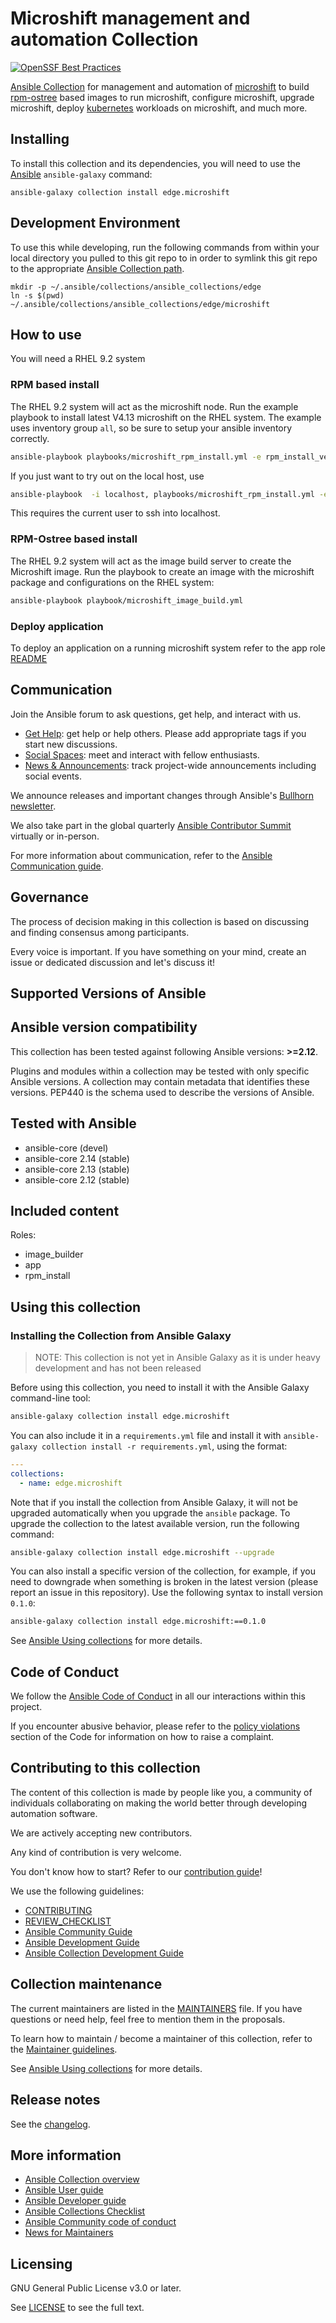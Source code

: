 # Microshift management and automation Collection

[![OpenSSF Best Practices](https://bestpractices.coreinfrastructure.org/projects/7481/badge)](https://bestpractices.coreinfrastructure.org/projects/7481)

[Ansible Collection](https://docs.ansible.com/ansible/latest/user_guide/collections_using.html)
for management and automation of [microshift](https://microshift.io/)
to build [rpm-ostree](https://rpm-ostree.readthedocs.io/en/latest/) based images to run microshift,
configure microshift, upgrade microshift, deploy [kubernetes](https://kubernetes.io/) workloads on
microshift, and much more.

## Installing

To install this collection and its dependencies, you will need to use the [Ansible](https://github.com/ansible/ansible) `ansible-galaxy` command:

```shell
ansible-galaxy collection install edge.microshift
```

## Development Environment

To use this while developing, run the following commands from within your local directory you pulled to this git repo to in order to symlink this git repo to the appropriate [Ansible Collection path](https://docs.ansible.com/ansible/latest/reference_appendices/config.html#collections-paths).

```shell
mkdir -p ~/.ansible/collections/ansible_collections/edge
ln -s $(pwd) ~/.ansible/collections/ansible_collections/edge/microshift
```

## How to use

You will need a RHEL 9.2 system

### RPM based install

The RHEL 9.2 system will act as the microshift node.
Run the example playbook to install latest V4.13 microshift on the RHEL system.
The example uses inventory group `all`, so be sure to setup your ansible inventory correctly.

```bash
ansible-playbook playbooks/microshift_rpm_install.yml -e rpm_install_version=4.13.*
```

If you just want to try out on the local host, use

```bash
ansible-playbook  -i localhost, playbooks/microshift_rpm_install.yml -e rpm_install_version=4.13.*
```

This requires the current user to ssh into localhost.

### RPM-Ostree based install

The RHEL 9.2 system will act as the image build server to create the Microshift image.
Run the playbook to create an image with the microshift package and configurations on the RHEL system:

```bash
ansible-playbook playbook/microshift_image_build.yml
```

### Deploy application

To deploy an application on a running microshift system refer to the app role [README](https://github.com/redhat-cop/edge.microshift/blob/main/roles/app/README.md)

## Communication

<!--List available communication channels. In addition to channels specific to your collection, we also recommend to use the following ones.-->

Join the Ansible forum to ask questions, get help, and interact with us.

- [Get Help](https://forum.ansible.com/c/help/6): get help or help others.
  Please add appropriate tags if you start new discussions.
- [Social Spaces](https://forum.ansible.com/c/chat/4): meet and interact with
  fellow enthusiasts.
- [News & Announcements](https://forum.ansible.com/c/news/5): track project-wide
  announcements including social events.

We announce releases and important changes through Ansible's [Bullhorn newsletter](https://docs.ansible.com/ansible/devel/community/communication.html#the-bullhorn).

We also take part in the global quarterly [Ansible Contributor Summit](https://github.com/ansible/community/wiki/Contributor-Summit) virtually or in-person.

For more information about communication, refer to the [Ansible Communication guide](https://docs.ansible.com/ansible/devel/community/communication.html).

## Governance

<!--Describe how the collection is governed. Here can be the following text:-->

The process of decision making in this collection is based on discussing and finding consensus among participants.

Every voice is important. If you have something on your mind, create an issue or dedicated discussion and let's discuss it!

## Supported Versions of Ansible

<!--start requires_ansible-->

## Ansible version compatibility

This collection has been tested against following Ansible versions: **>=2.12**.

Plugins and modules within a collection may be tested with only specific
Ansible versions.  A collection may contain metadata that identifies these versions.
PEP440 is the schema used to describe the versions of Ansible.

<!--end requires_ansible-->

## Tested with Ansible

<!-- List the versions of Ansible the collection has been tested with. Must match what is in galaxy.yml. -->

- ansible-core (devel)
- ansible-core 2.14 (stable)
- ansible-core 2.13 (stable)
- ansible-core 2.12 (stable)

## Included content

<!-- Galaxy will eventually list the module docs within the UI, but until that is ready, you may need to either describe your plugins etc here, or point to an external docsite to cover that information. -->
Roles:

- image_builder
- app
- rpm_install

## Using this collection

<!--Include some quick examples that cover the most common use cases for your collection content. It can include the following examples of installation and upgrade (change edge.microshift correspondingly):-->

### Installing the Collection from Ansible Galaxy

> NOTE: This collection is not yet in Ansible Galaxy as it is under heavy development and has not been released

Before using this collection, you need to install it with the Ansible Galaxy command-line tool:

```bash
ansible-galaxy collection install edge.microshift
```

You can also include it in a `requirements.yml` file and install it with `ansible-galaxy collection install -r requirements.yml`, using the format:

```yaml
---
collections:
  - name: edge.microshift
```

Note that if you install the collection from Ansible Galaxy, it will not be upgraded automatically when you upgrade the `ansible` package. To upgrade the collection to the latest available version, run the following command:

```bash
ansible-galaxy collection install edge.microshift --upgrade
```

You can also install a specific version of the collection, for example, if you need to downgrade when something is broken in the latest version (please report an issue in this repository). Use the following syntax to install version `0.1.0`:

```bash
ansible-galaxy collection install edge.microshift:==0.1.0
```

See [Ansible Using collections](https://docs.ansible.com/ansible/devel/user_guide/collections_using.html) for more details.

## Code of Conduct

We follow the [Ansible Code of Conduct](https://docs.ansible.com/ansible/devel/community/code_of_conduct.html) in all our interactions within this project.

If you encounter abusive behavior, please refer to the [policy violations](https://docs.ansible.com/ansible/devel/community/code_of_conduct.html#policy-violations) section of the Code for information on how to raise a complaint.

## Contributing to this collection

<!--Describe how the community can contribute to your collection. At a minimum, fill up and include the CONTRIBUTING.md file containing how and where users can create issues to report problems or request features for this collection. List contribution requirements, including preferred workflows and necessary testing, so you can benefit from community PRs. If you are following general Ansible contributor guidelines, you can link to - [Ansible Community Guide](https://docs.ansible.com/ansible/devel/community/index.html). List the current maintainers (contributors with write or higher access to the repository). The following can be included:-->

The content of this collection is made by people like you, a community of individuals collaborating on making the world better through developing automation software.

We are actively accepting new contributors.

Any kind of contribution is very welcome.

You don't know how to start? Refer to our [contribution guide](https://docs.ansible.com/ansible/devel/community/contributor_path.html)!

We use the following guidelines:

- [CONTRIBUTING](https://docs.ansible.com/ansible/devel/community/contributor_path.html#making-your-first-contribution)
- [REVIEW_CHECKLIST](https://docs.ansible.com/ansible/devel/community/collection_contributors/collection_reviewing.html)
- [Ansible Community Guide](https://docs.ansible.com/ansible/latest/community/index.html)
- [Ansible Development Guide](https://docs.ansible.com/ansible/devel/dev_guide/index.html)
- [Ansible Collection Development Guide](https://docs.ansible.com/ansible/devel/dev_guide/developing_collections.html#contributing-to-collections)

## Collection maintenance

The current maintainers are listed in the [MAINTAINERS](MAINTAINERS) file. If you have questions or need help, feel free to mention them in the proposals.

To learn how to maintain / become a maintainer of this collection, refer to the [Maintainer guidelines](https://docs.ansible.com/ansible/devel/community/maintainers.html).

See [Ansible Using collections](https://docs.ansible.com/ansible/devel/user_guide/collections_using.html) for more details.

## Release notes

See the [changelog](https://github.com/redhat-cop/edge.microshift/blob/main/CHANGELOG.rst).

## More information

- [Ansible Collection overview](https://github.com/ansible-collections/overview)
- [Ansible User guide](https://docs.ansible.com/ansible/devel/user_guide/index.html)
- [Ansible Developer guide](https://docs.ansible.com/ansible/devel/dev_guide/index.html)
- [Ansible Collections Checklist](https://github.com/ansible-collections/overview/blob/main/collection_requirements.rst)
- [Ansible Community code of conduct](https://docs.ansible.com/ansible/devel/community/code_of_conduct.html)
- [News for Maintainers](https://forum.ansible.com/tag/news-for-maintainers)

## Licensing

<!-- Include the appropriate license information here and a pointer to the full licensing details. If the collection contains modules migrated from the ansible/ansible repo, you must use the same license that existed in the ansible/ansible repo. See the GNU license example below. -->

GNU General Public License v3.0 or later.

See [LICENSE](https://www.gnu.org/licenses/gpl-3.0.txt) to see the full text.
